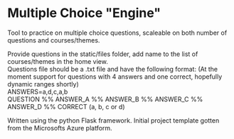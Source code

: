 # Multiple Choice "Engine"

Tool to practice on multiple choice questions, scaleable on both number of questions and courses/themes.  

Provide questions in the static/files folder, add name to the list of courses/themes in the home view.  
Questions file should be a .txt file and have the following format: (At the moment support for questions with 4 answers and one correct, hopefully dynamic ranges shortly)  
ANSWERS=a,d,c,a,b  
QUESTION %% ANSWER_A %% ANSWER_B %% ANSWER_C %% ANSWER_D %% CORRECT (a, b, c or d)  

Written using the python Flask framework. Initial project template gotten from the Microsofts Azure platform.  